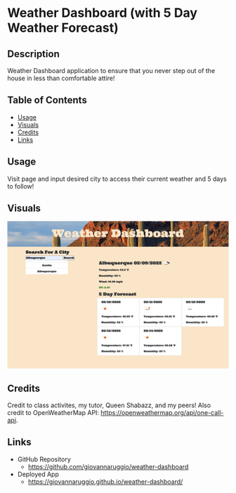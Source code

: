 # Weather Dashboard (with 5 Day Weather Forecast)

## Description
Weather Dashboard application to ensure that you never step out of the house in less than comfortable attire!


## Table of Contents

- [Usage](#usage)
- [Visuals](#visuals) 
- [Credits](#credits) 
- [Links](#links)

## Usage
Visit page and input desired city to access their current weather and 5 days to follow!

## Visuals

<img src="./assets/images/weather-dashboard.jpg" alt="Weather Dashboard"/>


## Credits
Credit to class activites, my tutor, Queen Shabazz, and my peers! Also credit to OpenWeatherMap API: https://openweathermap.org/api/one-call-api.

## Links

- GitHub Repository
    - https://github.com/giovannaruggio/weather-dashboard
- Deployed App
    - https://giovannaruggio.github.io/weather-dashboard/
    

